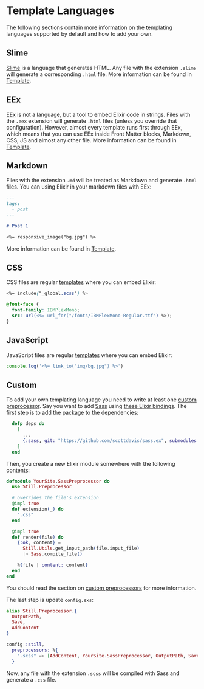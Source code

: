 # Template Languages

The following sections contain more information on the templating languages supported by default and how to add your own.

## Slime

[Slime](https://github.com/slime-lang/slime) is a language that generates HTML. Any file with the extension `.slime` will generate a corresponding `.html` file. More information can be found in [Template][templates].

## EEx

[EEx](https://hexdocs.pm/eex/EEx.html) is not a language, but a tool to embed Elixir code in strings. Files with the `.eex` extension will generate `.html` files (unless you override that configuration). However, almost every template runs first through EEx, which means that you can use EEx inside Front Matter blocks, Markdown, CSS, JS and almost any other file. More information can be found in [Template][templates].

## Markdown

Files with the extension `.md` will be treated as Markdown and generate `.html` files. You can using Elixir in your markdown files with EEx:

```md
---
tags:
  - post
---

# Post 1

<%= responsive_image("bg.jpg") %>
```

More information can be found in [Template][templates].

## CSS

CSS files are regular [templates][templates] where you can embed Elixir:

```css
<%= include("_global.scss") %>

@font-face {
  font-family: IBMPlexMono;
  src: url(<%= url_for("/fonts/IBMPlexMono-Regular.ttf") %>);
}
```

## JavaScript

JavaScript files are regular [templates][templates] where you can embed Elixir:

```js
console.log('<%= link_to("img/bg.jpg") %>')
```

## Custom

To add your own templating language you need to write at least one [custom preprocessor][preprocessor]. Say you want to add [Sass](https://sass-lang.com/) using [these Elixir bindings](https://github.com/scottdavis/sass.ex). The first step is to add the package to the dependencies:

```elixir
  defp deps do
    [
      ...
      {:sass, git: "https://github.com/scottdavis/sass.ex", submodules: true},
    ]
  end

```

Then, you create a new Elixir module somewhere with the following contents:

```elixir
defmodule YourSite.SassPreprocessor do
  use Still.Preprocessor

  # overrides the file's extension
  @impl true
  def extension(_) do
    ".css"
  end

  @impl true
  def render(file) do
    {:ok, content} =
      Still.Utils.get_input_path(file.input_file)
      |> Sass.compile_file()

    %{file | content: content}
  end
end
```

You should read the section on [custom preprocessors][preprocessor] for more information.

The last step is update `config.exs`:

```elixir
alias Still.Preprocessor.{
  OutputPath,
  Save,
  AddContent
}

config :still,
  preprocessors: %{
    ".scss" => [AddContent, YourSite.SassPreprocessor, OutputPath, Save]
  }
```

Now, any file with the extension `.scss` will be compiled with Sass and generate a `.css` file.

[templates]: https://hexdocs.pm/still/templates.html
[preprocessor]: https://hexdocs.pm/still/preprocessors.html#content
